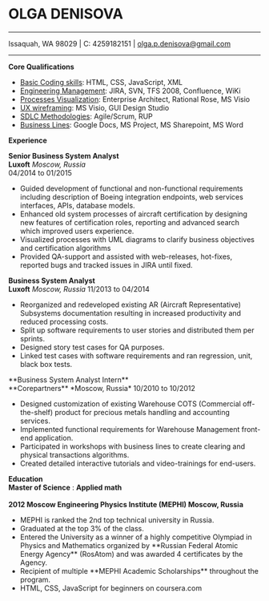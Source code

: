 # OLGA DENISOVA</br>
***
Issaquah, WA 98029 | C: 4259182151 | olga.p.denisova@gmail.com
***

**Core Qualifications**
<ul>
<li><u>Basic Coding skills</u>: HTML, CSS, JavaScript, XML</li>
<li><u>Engineering Management</u>: JIRA, SVN, TFS 2008, Confluence, WiKi</li>
<li><u>Processes Visualization</u>: Enterprise Architect, Rational Rose, MS Visio</li>
<li><u>UX wireframing</u>: MS Visio, GUI Design Studio</li>
<li><u>SDLC Methodologies</u>: Agile/Scrum, RUP</li>
<li><u>Business Lines</u>: Google Docs, MS Project, MS Sharepoint, MS Word</li>
</ul>


**Experience**

**Senior Business System Analyst**</br>
 **Luxoft** *Moscow, Russia*</br>
 04/2014 to 01/2015

<ul>
<li>Guided development of functional and non-functional requirements including description of Boeing integration endpoints, web services interfaces, APIs, database models.</li>
<li>Enhanced old system processes of aircraft certification by designing new features of certification roles, reporting and advanced search which improved users experience.</li>
<li>Visualized processes with UML diagrams to clarify business objectives and certification algorithms</li>
<li>Provided QA-support and assisted with web-releases, hot-fixes, reported bugs and tracked issues in JIRA until
fixed.</li>
</ul>

**Business System Analyst**<br/>
 **Luxoft** *Moscow, Russia*
  11/2013 to 04/2014
<ul>
<li>Reorganized and redeveloped existing AR (Aircraft Representative) Subsystems documentation resulting in increased productivity and reduced processing costs.</li>
<li>Split up software requirements to user stories and distributed them per sprints.</li>
<li>Designed story test cases for QA purposes.</li>
<li>Linked test cases with software requirements and ran regression, unit, black box tests.</li>
</ul>
**Business System Analyst Intern**</br>
**Corepartners** *Moscow, Russia*
10/2010 to 10/2012
<ul>
<li>Designed customization of existing Warehouse COTS (Commercial off-the-shelf) product for precious metals handling and accounting services.</li>
<li>Implemented functional requirements for Warehouse Management front-end application.</li>
<li>Participated in workshops with business lines to create clearing and physical transactions algorithms.</li>
<li>Created detailed interactive tutorials and video-trainings for end-users.</li>
</ul>

**Education**</br>
**Master of Science** : **Applied math**</br>               
**2012 Moscow Engineering Physics Institute (MEPHI)  Moscow, Russia**
<ul>
<li>MEPHI is ranked the 2nd top technical university in Russia.</li>

<li>Graduated at the top 3% of the class.</li>

<li>Entered the University as a winner of a highly competitive Olympiad in Physics and Mathematics organized by **Russian Federal Atomic Energy Agency** (RosAtom) and was awarded 4 certificates by the Agency.</li>
<li>Recipient of multiple **MEPHI Academic Scholarships** throughout the program.</li>
<li>HTML, CSS, JavaScript for beginners on coursera.com</li>
</ul>
